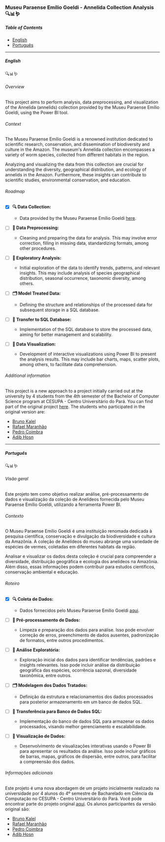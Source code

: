 ### Museu Paraense Emílio Goeldi - Annelida Collection Analysis 🔍📊🪱

##### Table of Contents
- [English](#english)
- [Português](#português)

---

##### English
🔍📊🪱

###### Overview
This project aims to perform analysis, data preprocessing, and visualization of the Annelida (annelids) collection provided by the Museu Paraense Emílio Goeldi, using the Power BI tool.

###### Context
The Museu Paraense Emílio Goeldi is a renowned institution dedicated to scientific research, conservation, and dissemination of biodiversity and culture in the Amazon. The museum's Annelida collection encompasses a variety of worm species, collected from different habitats in the region.

Analyzing and visualizing the data from this collection are crucial for understanding the diversity, geographical distribution, and ecology of annelids in the Amazon. Furthermore, these insights can contribute to scientific studies, environmental conservation, and education.

###### Roadmap
- [x] **🔍 Data Collection:**
   - Data provided by the Museu Paraense Emílio Goeldi [here](https://ipt.sibbr.gov.br/goeldi/resource?r=museu_paraense_emilio_goeldi-annelida_collection).

- [ ] **🧹 Data Preprocessing:**
   - Cleaning and preparing the data for analysis. This may involve error correction, filling in missing data, standardizing formats, among other procedures.

- [ ] **🤔 Exploratory Analysis:**
   - Initial exploration of the data to identify trends, patterns, and relevant insights. This may include analysis of species geographical distribution, seasonal occurrence, taxonomic diversity, among others.

- [ ] **🗂️ Model Treated Data:**
   - Defining the structure and relationships of the processed data for subsequent storage in a SQL database.

- [ ] **🔁 Transfer to SQL Database:**
   - Implementation of the SQL database to store the processed data, aiming for better management and scalability.

- [ ] **👀 Data Visualization:**
   - Development of interactive visualizations using Power BI to present the analysis results. This may include bar charts, maps, scatter plots, among others, to facilitate data comprehension.

###### Additional information
This project is a new approach to a project initially carried out at the university by 4 students from the 4th semester of the Bachelor of Computer Science program at CESUPA - Centro Universitário do Pará. You can find part of the original project [here](https://github.com/gabipasse/analise_de_dados_do_Museu_Paraense_Emilio_Goeldi_Annelida_Collection). The students who participated in the original version are:

- [Bruno Kalel](https://github.com/bruno-kalel)
- [Rafael Maranhão](https://github.com/gabipasse)
- [Pedro Coimbra](https://github.com/pedrohccoimbra123)
- [Adib Hosn](https://github.com/adibhosn)

---

##### Português
🔍📊🪱

###### Visão geral
Este projeto tem como objetivo realizar análise, pré-processamento de dados e visualização da coleção de Anelídeos fornecida pelo Museu Paraense Emílio Goeldi, utilizando a ferramenta Power BI.

###### Contexto
O Museu Paraense Emílio Goeldi é uma instituição renomada dedicada à pesquisa científica, conservação e divulgação da biodiversidade e cultura da Amazônia. A coleção de Anelídeos do museu abrange uma variedade de espécies de vermes, coletadas em diferentes habitats da região.

Analisar e visualizar os dados desta coleção é crucial para compreender a diversidade, distribuição geográfica e ecologia dos anelídeos na Amazônia. Além disso, essas informações podem contribuir para estudos científicos, conservação ambiental e educação.

###### Roteiro
- [x] **🔍 Coleta de Dados:**
   - Dados fornecidos pelo Museu Paraense Emílio Goeldi [aqui](https://ipt.sibbr.gov.br/goeldi/resource?r=museu_paraense_emilio_goeldi-annelida_collection).

- [ ] **🧹 Pré-processamento de Dados:**
   - Limpeza e preparação dos dados para análise. Isso pode envolver correção de erros, preenchimento de dados ausentes, padronização de formatos, entre outros procedimentos.

- [ ] **🤔 Análise Exploratória:**
   - Exploração inicial dos dados para identificar tendências, padrões e insights relevantes. Isso pode incluir análise da distribuição geográfica das espécies, ocorrência sazonal, diversidade taxonômica, entre outros.

- [ ] **🗂️ Modelagem dos Dados Tratados:**
   - Definição da estrutura e relacionamentos dos dados processados para posterior armazenamento em um banco de dados SQL.

- [ ] **🔁 Transferência para Banco de Dados SQL:**
   - Implementação do banco de dados SQL para armazenar os dados processados, visando melhor gerenciamento e escalabilidade.

- [ ] **👀 Visualização de Dados:**
   - Desenvolvimento de visualizações interativas usando o Power BI para apresentar os resultados da análise. Isso pode incluir gráficos de barras, mapas, gráficos de dispersão, entre outros, para facilitar a compreensão dos dados.

###### Informações adicionais
Este projeto é uma nova abordagem de um projeto inicialmente realizado na universidade por 4 alunos do 4º semestre de Bacharelado em Ciência da Computação no CESUPA - Centro Universitário do Pará. Você pode encontrar parte do projeto original [aqui](https://github.com/gabipasse/analise_de_dados_do_Museu_Paraense_Emilio_Goeldi_Annelida_Collection). Os alunos participantes da versão original são:
- [Bruno Kalel](https://github.com/bruno-kalel)
- [Rafael Maranhão](https://github.com/gabipasse)
- [Pedro Coimbra](https://github.com/pedrohccoimbra123)
- [Adib Hosn](https://github.com/adibhosn)
